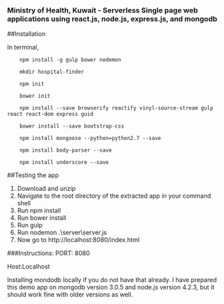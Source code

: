 ### Ministry of Health, Kuwait - Serverless Single page web applications using react.js, node.js, express.js, and mongodb

##Installation

In terminal,

        npm install -g gulp bower nodemon
        
        mkdir hospital-finder
        
        npm init
        
        bower init
        
        npm install --save browserify reactify vinyl-source-stream gulp react react-dom express guid
        
        bower install --save bootstrap-css
        
        npm install mongoose --python=python2.7 --save
        
        npm install body-parser --save
        
        npm install underscore --save
        
##Testing the app

1. Download and unzip
2. Navigate to the root directory of the extracted app in your command shell
3. Run npm install
4. Run bower install
5. Run gulp
6. Run nodemon .\server\server.js
7. Now go to http://localhost:8080/index.html

###Instructions: 
PORT: 8080 

Host:Localhost

Installing mondodb locally if you do not have that already. I have prepared this demo app on mongodb version 3.0.5 and node.js version 4.2.3, but it should work fine with older versions as well.
